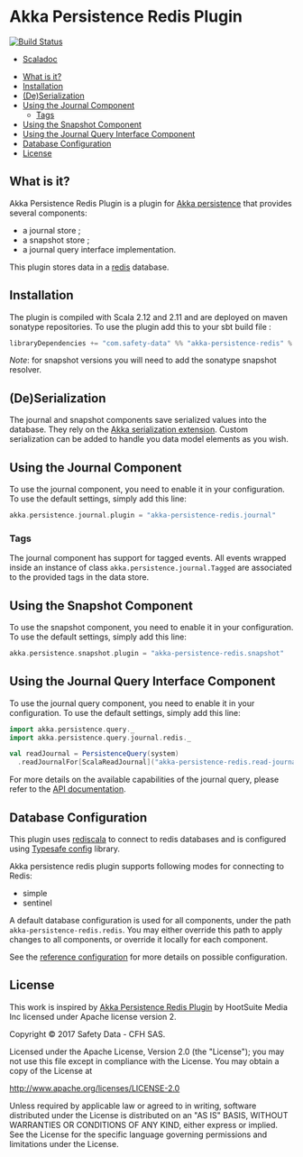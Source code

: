 # Akka Persistence Redis Plugin
[![Build Status](https://travis-ci.org/safety-data/akka-persistence-redis.svg?branch=master)](https://travis-ci.org/safety-data/akka-persistence-redis)

- [Scaladoc](https://safety-data.github.io/akka-persistence-redis/latest/api/index.html)
<!-- START doctoc generated TOC please keep comment here to allow auto update -->
<!-- DON'T EDIT THIS SECTION, INSTEAD RE-RUN doctoc TO UPDATE -->


- [What is it?](#what-is-it)
- [Installation](#installation)
- [(De)Serialization](#deserialization)
- [Using the Journal Component](#using-the-journal-component)
  - [Tags](#tags)
- [Using the Snapshot Component](#using-the-snapshot-component)
- [Using the Journal Query Interface Component](#using-the-journal-query-interface-component)
- [Database Configuration](#database-configuration)
- [License](#license)

<!-- END doctoc generated TOC please keep comment here to allow auto update -->

## What is it?

Akka Persistence Redis Plugin is a plugin for [Akka persistence](http://doc.akka.io/docs/akka/2.4/scala/persistence.html) that provides several components:
 - a journal store ;
 - a snapshot store ;
 - a journal query interface implementation.

This plugin stores data in a [redis](https://redis.io) database.

## Installation

The plugin is compiled with Scala 2.12 and 2.11 and are deployed on maven sonatype repositories.
To use the plugin add this to your sbt build file :

```scala
libraryDependencies += "com.safety-data" %% "akka-persistence-redis" % "0.3.0"
```

_Note_: for snapshot versions you will need to add the sonatype snapshot resolver.

## (De)Serialization

The journal and snapshot components save serialized values into the database.
They rely on the [Akka serialization extension](http://doc.akka.io/docs/akka/2.4/scala/serialization.html).
Custom serialization can be added to handle you data model elements as you wish.

## Using the Journal Component

To use the journal component, you need to enable it in your configuration. To use the default settings, simply add this line:

```scala
akka.persistence.journal.plugin = "akka-persistence-redis.journal"
```

### Tags

The journal component has support for tagged events.
All events wrapped inside an instance of class `akka.persistence.journal.Tagged` are associated to the provided tags in the data store.

## Using the Snapshot Component

To use the snapshot component, you need to enable it in your configuration. To use the default settings, simply add this line:

```scala
akka.persistence.snapshot.plugin = "akka-persistence-redis.snapshot"
```

## Using the Journal Query Interface Component

To use the journal query component, you need to enable it in your configuration. To use the default settings, simply add this line:

```scala
import akka.persistence.query._
import akka.persistence.query.journal.redis._

val readJournal = PersistenceQuery(system)
  .readJournalFor[ScalaReadJournal]("akka-persistence-redis.read-journal")
```

For more details on the available capabilities of the journal query, please refer to the [API documentation](https://safety-data.github.io/akka-persistence-redis/latest/api/akka/persistence/query/journal/redis/ScalaReadJournal.html).

## Database Configuration

This plugin uses [rediscala](https://github.com/etaty/rediscala) to connect to redis databases and is configured using [Typesafe config](https://github.com/typesafehub/config/) library.

Akka persistence redis plugin supports following modes for connecting to Redis:
 - simple
 - sentinel

A default database configuration is used for all components, under the path `akka-persistence-redis.redis`. You may either override this path to apply changes to all components, or override it locally for each component.

See the [reference configuration](src/main/resources/reference.conf) for more details on possible configuration.

## License

This work is inspired by [Akka Persistence Redis Plugin](https://github.com/hootsuite/akka-persistence-redis) by HootSuite Media Inc licensed under Apache license version 2.

Copyright © 2017 Safety Data - CFH SAS.

Licensed under the Apache License, Version 2.0 (the "License");
you may not use this file except in compliance with the License.
You may obtain a copy of the License at

   http://www.apache.org/licenses/LICENSE-2.0

Unless required by applicable law or agreed to in writing, software
distributed under the License is distributed on an "AS IS" BASIS,
WITHOUT WARRANTIES OR CONDITIONS OF ANY KIND, either express or implied.
See the License for the specific language governing permissions and
limitations under the License.
